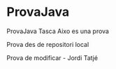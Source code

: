 # ProvaJava
ProvaJava Tasca
Aixo es una prova

Prova des de repositori local

Prova de modificar - Jordi Tatjé